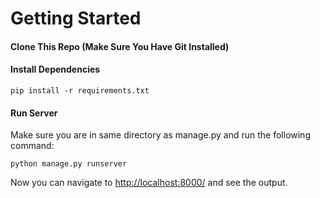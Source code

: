 <h1> Getting Started </h1>

<h4>Clone This Repo (Make Sure You Have Git Installed)</h4>

<h4>Install Dependencies</h4>
<pre><code>pip install -r requirements.txt</code></pre>

<h4>Run Server</h4>
<p>Make sure you are in same directory as manage.py and run the following command:</p>

<pre><code>python manage.py runserver</code></pre>

<p>Now you can navigate to <a href="http://localhost:8000/">http://localhost:8000/</a> and see the output.</p>

